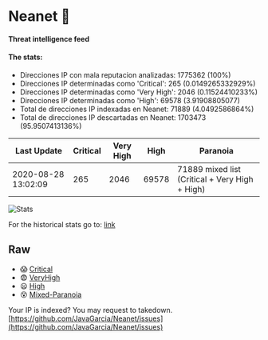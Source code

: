 # Neanet :hocho:
#### Threat intelligence feed
#### The stats:

- Direcciones IP con mala reputacion analizadas: 1775362 (100%)
- Direcciones IP determinadas como 'Critical':  265 (0.0149265332929%)
- Direcciones IP determinadas como 'Very High':  2046 (0.11524410233%)
- Direcciones IP determinadas como 'High':  69578 (3.91908805077)
- Total de direcciones IP indexadas en Neanet:  71889 (4.0492586864%)
- Total de direcciones IP descartadas en Neanet:  1703473 (95.9507413136%)

| Last Update | Critical | Very High | High | Paranoia |
| --- | --- | --- | --- | --- |
| 2020-08-28 13:02:09 | 265 | 2046 | 69578 | 71889 mixed list (Critical + Very High + High)|

![Stats](https://docs.google.com/spreadsheets/d/e/2PACX-1vSnaNMIXVabIpDJjufMlzH7poXnshF3mgd8Is1g9ytUEzVsP5my4Trn8f-xkoLLQ38xpL3HtmUexLo6/pubchart?oid=501124687&format=image)

For the historical stats go to: [link](/stats.csv)
## Raw
- :scream: [Critical](https://raw.githubusercontent.com/JavaGarcia/Neanet/master/blacklists/neanet_critical.txt)
- :fearful: [VeryHigh](https://raw.githubusercontent.com/JavaGarcia/Neanet/master/blacklists/neanet_veryHigh.txtt)
- :frowning: [High](https://raw.githubusercontent.com/JavaGarcia/Neanet/master/blacklists/neanet_high.txt)
- :dizzy_face: [Mixed-Paranoia](https://raw.githubusercontent.com/JavaGarcia/Neanet/master/blacklists/neanet_all.txt)


Your IP is indexed? You may request to takedown. [https://github.com/JavaGarcia/Neanet/issues](https://github.com/JavaGarcia/Neanet/issues)



























































































































































































































































































































































































































































































































